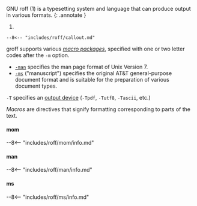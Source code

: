 GNU roff (1) is a typesetting system and language that can produce output in various formats.
{: .annotate }

1.  

    --8<-- "includes/roff/callout.md"

groff supports various [_macro packages_](https://www.gnu.org/software/groff/manual/groff.html#Macro-Package-Intro), specified with one or two letter codes after the `-m` option. 

-   [`-man`](https://www.gnu.org/software/groff/manual/groff.html#man) specifies the man page format of Unix Version 7.
-   [`-ms`](https://www.gnu.org/software/groff/manual/groff.html#ms) ("manuscript") specifies the original AT&T general-purpose document format and is suitable for the preparation of various document types.

`-T` specifies an [output device](https://www.gnu.org/software/groff/manual/groff.html#Output-Device-Intro) (`-Tpdf`, `-Tutf8`, `-Tascii`, etc.)

_Macros_ are directives that signify formatting corresponding to parts of the text.

#### mom

--8<-- "includes/roff/mom/info.md"

#### man

--8<-- "includes/roff/man/info.md"

#### ms

--8<-- "includes/roff/ms/info.md"

